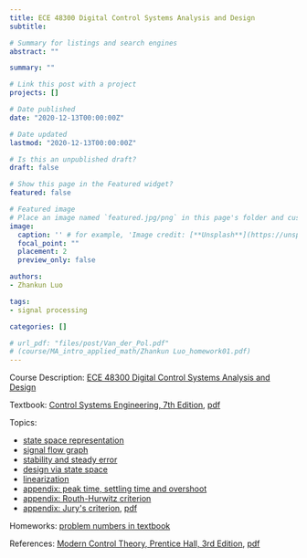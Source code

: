 ```yaml
---
title: ECE 48300 Digital Control Systems Analysis and Design 
subtitle: 

# Summary for listings and search engines
abstract: ""

summary: ""

# Link this post with a project
projects: []

# Date published
date: "2020-12-13T00:00:00Z"

# Date updated
lastmod: "2020-12-13T00:00:00Z"

# Is this an unpublished draft?
draft: false

# Show this page in the Featured widget?
featured: false

# Featured image
# Place an image named `featured.jpg/png` in this page's folder and customize its options here.
image:
  caption: '' # for example, 'Image credit: [**Unsplash**](https://unsplash.com/photos/CpkOjOcXdUY)'
  focal_point: ""
  placement: 2
  preview_only: false

authors:
- Zhankun Luo

tags:
- signal processing

categories: []

# url_pdf: "files/post/Van_der_Pol.pdf"
# (course/MA_intro_applied_math/Zhankun Luo_homework01.pdf)
---
```

Course Description: [ECE 48300 Digital Control Systems Analysis and Design](https://engineering.purdue.edu/ECE/Academics/Undergraduates/UGO/CourseInfo/CourseInfo/courseInfo?courseid=620)

Textbook: [Control Systems Engineering, 7th Edition](https://www.wiley.com/en-us/Control+Systems+Engineering%2C+7th+Edition-p-9781118800638), [pdf](http://libgen.rs/book/index.php?md5=D89FFD2789223FD1B3D1811615D1B3BA)

Topics:
* [state space representation](Lecture%202-%20State%20Space%20Representation.pdf)
* [signal flow graph](Lecture%203-Signal%20Flow%20Graph.pdf)
* [stability and steady error](Lecture%204-Stability%20and%20Steady%20Error.pdf)
* [design via state space](Lecture%2012-Design%20Via%20State%20Space.pdf)
* [linearization](Lecture%2013-Linearization.pdf)
* [appendix: peak time, settling time and overshoot](Appendix-T_s%20and%20T_p.pdf)
* [appendix: Routh-Hurwitz criterion](Appendix-Routh-Hurwitz%20Criterion.pdf)
* [appendix: Jury's criterion](https://en.wikibooks.org/wiki/Control_Systems/Jurys_Test), [pdf](Appendix-Jury's%20Criterion.pdf)

Homeworks: [problem numbers in textbook](Digital%20Control%20System%20Fall-2019-%20Homework.pdf)

References: [Modern Control Theory, Prentice Hall, 3rd Edition](https://www.pearson.com/us/higher-education/program/Brogan-Modern-Control-Theory-3rd-Edition/PGM135781.html), [pdf](http://docs.znu.ac.ir/members/pirmohamadi_ali/Control/Brogan(BookZZ.org).pdf)
